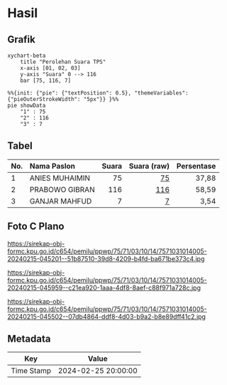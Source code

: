 # Hasil

## Grafik

```mermaid
xychart-beta
    title "Perolehan Suara TPS"
    x-axis [01, 02, 03]
    y-axis "Suara" 0 --> 116
    bar [75, 116, 7]
```

```mermaid
%%{init: {"pie": {"textPosition": 0.5}, "themeVariables": {"pieOuterStrokeWidth": "5px"}} }%%
pie showData
    "1" : 75
    "2" : 116
    "3" : 7
```

## Tabel

| No. | Nama Paslon    | Suara | Suara (raw) | Persentase |
|:--- |:-------------- | -----:| -----------:| ----------:|
| 1   | ANIES MUHAIMIN | 75    | [75][p-1]   | 37,88      |
| 2   | PRABOWO GIBRAN | 116   | [116][p-2]  | 58,59      |
| 3   | GANJAR MAHFUD  | 7     | [7][p-3]    | 3,54       |


[p-1]: https://github.com/gigit-pemilu/pemilu-2024-75-gorontalo/blob/main/pilpres/hitung-suara/sub/75-gorontalo/sub/71-kota-gorontalo/sub/03-kota-utara/sub/1014-dulomo-utara/sub/005-tps/sub/paslon-1.txt
[p-2]: https://github.com/gigit-pemilu/pemilu-2024-75-gorontalo/blob/main/pilpres/hitung-suara/sub/75-gorontalo/sub/71-kota-gorontalo/sub/03-kota-utara/sub/1014-dulomo-utara/sub/005-tps/sub/paslon-2.txt
[p-3]: https://github.com/gigit-pemilu/pemilu-2024-75-gorontalo/blob/main/pilpres/hitung-suara/sub/75-gorontalo/sub/71-kota-gorontalo/sub/03-kota-utara/sub/1014-dulomo-utara/sub/005-tps/sub/paslon-3.txt

## Foto C Plano

https://sirekap-obj-formc.kpu.go.id/c654/pemilu/ppwp/75/71/03/10/14/7571031014005-20240215-045201--51b87510-39d8-4209-b4fd-ba671be373c4.jpg

https://sirekap-obj-formc.kpu.go.id/c654/pemilu/ppwp/75/71/03/10/14/7571031014005-20240215-045959--c21ea920-1aaa-4df8-8aef-c88f971a728c.jpg

https://sirekap-obj-formc.kpu.go.id/c654/pemilu/ppwp/75/71/03/10/14/7571031014005-20240215-045502--07db4864-ddf8-4d03-b9a2-b8e89dff41c2.jpg


## Metadata

| Key        | Value               |
| ---------- | ------------------- |
| Time Stamp | 2024-02-25 20:00:00 |



